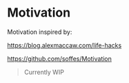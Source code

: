# Motivation

Motivation inspired by:

<https://blog.alexmaccaw.com/life-hacks>

<https://github.com/soffes/Motivation>

> Currently WIP
